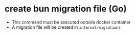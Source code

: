 # create bun migration file (Go)
- This command must be executed outside docker container
- A migration file will be created in `internal/migrations`
